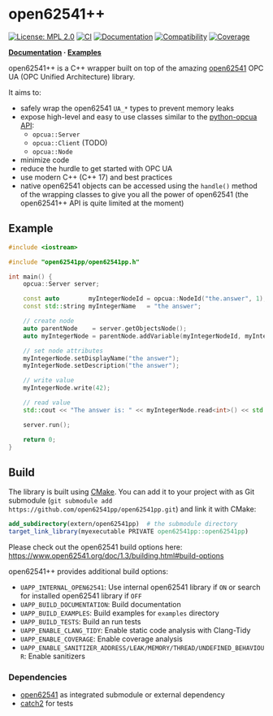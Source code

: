 # open62541++

[![License: MPL 2.0](https://img.shields.io/badge/License-MPL%202.0-blue.svg)](https://github.com/open62541pp/open62541pp/blob/master/LICENSE)
[![CI](https://github.com/open62541pp/open62541pp/actions/workflows/ci.yml/badge.svg)](https://github.com/open62541pp/open62541pp/actions/workflows/ci.yml)
[![Documentation](https://github.com/open62541pp/open62541pp/actions/workflows/doc.yml/badge.svg)](https://github.com/open62541pp/open62541pp/actions/workflows/doc.yml)
[![Compatibility](https://github.com/open62541pp/open62541pp/actions/workflows/open62541-compatibility.yml/badge.svg)](https://github.com/open62541pp/open62541pp/actions/workflows/open62541-compatibility.yml)
[![Coverage](https://coveralls.io/repos/github/open62541pp/open62541pp/badge.svg)](https://coveralls.io/github/open62541pp/open62541pp)

**[Documentation](https://open62541pp.github.io/open62541pp) · [Examples](https://github.com/open62541pp/open62541pp/tree/master/examples)**

open62541++ is a C++ wrapper built on top of the amazing [open62541](https://open62541.org) OPC UA (OPC Unified Architecture) library.

It aims to:

- safely wrap the open62541 `UA_*` types to prevent memory leaks
- expose high-level and easy to use classes similar to the [python-opcua API](https://python-opcua.readthedocs.io):
  - `opcua::Server`
  - `opcua::Client` (TODO)
  - `opcua::Node`
- minimize code
- reduce the hurdle to get started with OPC UA
- use modern C++ (C++ 17) and best practices
- native open62541 objects can be accessed using the `handle()` method of the wrapping classes to give you all the power of open62541 (the open62541++ API is quite limited at the moment)

## Example

```cpp
#include <iostream>

#include "open62541pp/open62541pp.h"

int main() {
    opcua::Server server;

    const auto        myIntegerNodeId = opcua::NodeId("the.answer", 1);
    const std::string myIntegerName   = "the answer";

    // create node
    auto parentNode    = server.getObjectsNode();
    auto myIntegerNode = parentNode.addVariable(myIntegerNodeId, myIntegerName, opcua::Type::Int32);

    // set node attributes
    myIntegerNode.setDisplayName("the answer");
    myIntegerNode.setDescription("the answer");

    // write value
    myIntegerNode.write(42);

    // read value
    std::cout << "The answer is: " << myIntegerNode.read<int>() << std::endl;

    server.run();

    return 0;
}
```

## Build

The library is built using [CMake](https://cmake.org/runningcmake/). You can add it to your project with as Git submodule (`git submodule add https://github.com/open62541pp/open62541pp.git`) and link it with CMake:

```cmake
add_subdirectory(extern/open62541pp)  # the submodule directory
target_link_library(myexecutable PRIVATE open62541pp::open62541pp)
```

Please check out the open62541 build options here: https://www.open62541.org/doc/1.3/building.html#build-options

open62541++ provides additional build options:

- `UAPP_INTERNAL_OPEN62541`: Use internal open62541 library if `ON` or search for installed open62541 library if `OFF`
- `UAPP_BUILD_DOCUMENTATION`: Build documentation
- `UAPP_BUILD_EXAMPLES`: Build examples for `examples` directory
- `UAPP_BUILD_TESTS`: Build an run tests
- `UAPP_ENABLE_CLANG_TIDY`: Enable static code analysis with Clang-Tidy
- `UAPP_ENABLE_COVERAGE`: Enable coverage analysis
- `UAPP_ENABLE_SANITIZER_ADDRESS/LEAK/MEMORY/THREAD/UNDEFINED_BEHAVIOUR`: Enable sanitizers

### Dependencies

- [open62541](https://github.com/open62541/open62541) as integrated submodule or external dependency
- [catch2](https://github.com/catchorg/Catch2) for tests

